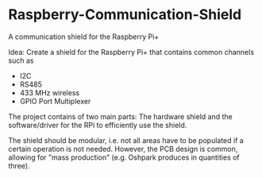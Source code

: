 # Raspberry-Communication-Shield
A communication shield for the Raspberry Pi+

Idea: Create a shield for the Raspberry Pi+ that contains common channels such as
* I2C
* RS485
* 433 MHz wireless
* GPIO Port Multiplexer

The project contains of two main parts: The hardware shield and the software/driver for the RPi to efficiently use the shield.

The shield should be modular, i.e. not all areas have to be populated if a certain operation is not needed. However, the PCB design is common, allowing for "mass production" (e.g. Oshpark produces in quantities of three).
